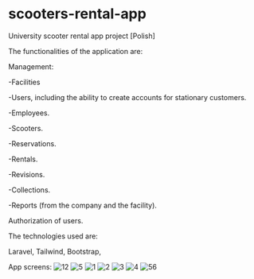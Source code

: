 # scooters-rental-app
University scooter rental app project [Polish]

The functionalities of the application are:

  Management:

  -Facilities
  
  -Users, including the ability to create accounts for stationary customers.
  
 -Employees.
 
 -Scooters.
 
 -Reservations.
 
 -Rentals.
 
 -Revisions.
 
 -Collections.
 
 -Reports (from the company and the facility).
 
 
 Authorization of users.

 

The technologies used are:

Laravel, Tailwind, Bootstrap,

App screens:
![12](https://github.com/FilipKarkowski/scooters-rental-app/assets/114432611/b7ca29d9-88a6-4c31-a5bf-740f0f19bd76)
![5](https://github.com/FilipKarkowski/scooters-rental-app/assets/114432611/3b95de80-3ab8-40ce-8f49-bc84c0fc9a75)
![1](https://github.com/FilipKarkowski/scooters-rental-app/assets/114432611/9a16dad3-b302-419d-b0c4-0888a2ee5981)
![2](https://github.com/FilipKarkowski/scooters-rental-app/assets/114432611/6f7fd48c-8a4d-4782-9596-c0f10945c5bd)
![3](https://github.com/FilipKarkowski/scooters-rental-app/assets/114432611/e7e47a05-b7bd-4bc4-a0b6-350a04e23c8e)
![4](https://github.com/FilipKarkowski/scooters-rental-app/assets/114432611/902ec7a6-34d7-4e27-a22d-b440819d4e52)
![56](https://github.com/FilipKarkowski/scooters-rental-app/assets/114432611/429f42b8-621a-45b9-8964-5c0a1df42e54)
